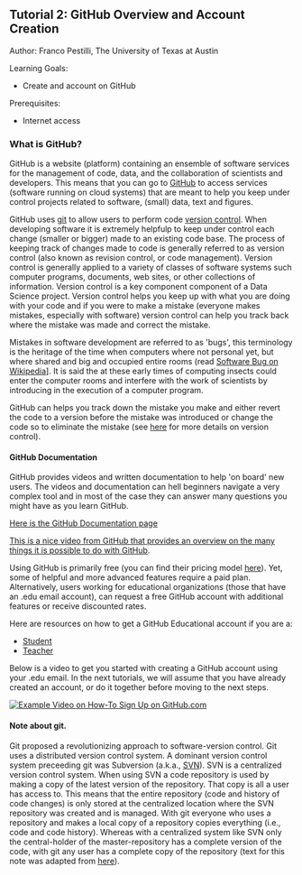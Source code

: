 ## Tutorial 2: GitHub Overview and Account Creation

Author: Franco Pestilli, The University of Texas at Austin

Learning Goals:

* Create and account on GitHub 

Prerequisites:

* Internet access

### What is GitHub?

GitHub is a website (platform) containing an ensemble of software services for the management of code, data, and the collaboration of scientists and developers. 
This means that you can go to [GitHub](https://github.com) to access services (software running on cloud systems) that are meant to help you keep under control 
projects related to software, (small) data, text and figures. 

GitHub uses [git](https://git-scm.com/) to allow users to perform code [version control](https://en.wikipedia.org/wiki/Version_control). When developing software it is extremely helpfulp to keep under control each change (smaller or bigger) made to an existing code base. The process of keeping track of changes made to code is generally referred to as version control (also known as revision control, or code management). Version control is generally applied to a variety of classes of software systems such computer programs, documents, web sites, or other collections of information. Version control is a key component component of a Data Science project. Version control helps you keep up with what you are doing with your code and if you were to make a mistake (everyone makes mistakes, especially with software) version control can help you track back where the mistake was made and correct the mistake.

Mistakes in software development are referred to as 'bugs', this terminology is the heritage of the time when computers where not personal yet, but where shared and big and occupied entire rooms (read [Software Bug on Wikipedia](https://en.wikipedia.org/wiki/Software_bug)]. It is said the at these early times of computing insects could enter the computer rooms and interfere with the work of scientists by introducing in the execution of a computer program.  

GitHub can helps you track down the mistake you make and either revert the code to a version before the mistake was introduced or change the code so to eliminate the mistake (see [here](https://en.wikipedia.org/wiki/Version_control) for more details on version control).

#### GitHub Documentation

GitHub provides videos and written documentation to help 'on board' new users. The videos and documentation can hell beginners navigate a very complex tool and in most of the case they can answer many questions you might have as you learn GitHub. 

[Here is the GitHub Documentation page](https://docs.github.com/en) 

[This is a nice video from GitHub that provides an overview on the many things it is possible to do with GitHub](https://www.youtube.com/watch?v=noZnOSpcjYY).

Using GitHub is primarily free (you can find their pricing model [here](https://github.com/pricing)). Yet, some of helpful and more advanced features require a paid plan. Alternatively, users working for educational organizations (those that have an .edu email account), can request a free GitHub account with additional 
features or receive discounted rates.

Here are resources on how to get a GitHub Educational account if you are a:

* [Student](https://education.github.com/benefits?type=student)
* [Teacher](https://education.github.com/benefits?type=teacher)

Below is a video to get you started with creating a GitHub account using your .edu email. In the next tutorials, we will assume that you have already created an account, or do it together before moving to the next steps.

[![Example Video on How-To Sign Up on GitHub.com](https://img.youtube.com/vi/3m4pSljscEY/0.jpg)](https://www.youtube.com/watch?v=3m4pSljscEY)


#### Note about git. 

Git proposed a revolutionizing approach to software-version control. Git uses a distributed version control system. A dominant version control system preceeding git was Subversion (a.k.a., [SVN](https://subversion.apache.org/)). SVN is a centralized version control system. When using SVN a code repository is used by making a copy of the latest version of the repository. That copy is all a user has access to. This means that the entire repository (code and history of code changes) is only stored at the centralized location where the SVN repository was created and is managed. With git everyone who uses a repository and makes a local copy of a repository copies everything (i.e., code and code history). Whereas with a centralized system like SVN only the central-holder of the master-repository has a complete version of the code, with git any user has a complete copy of the repository (text for this note was adapted from [here](https://www.quora.com/What-does-it-mean-when-Git-says-distributed-is-the-new-centralized-and-local-branching-on-the-cheap-next-to-their-logo-on-the-website)).



